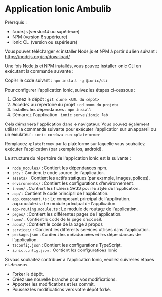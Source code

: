 # Application Ionic Ambulib

Prérequis :
* Node.js (version14 ou supérieure)
* NPM (version 6 supérieure)
* Ionic CLI (version ou supérieure)

Vous pouvez télécharger et installer Node.js et NPM à partir du lien suivant : https://nodejs.org/en/download/

Une fois Node.js et NPM installés, vous pouvez installer Ionic CLI en exécutant la commande suivante :

Copier le code suivant : 
```npm install -g @ionic/cli```

Pour configurer l'application Ionic, suivez les étapes ci-dessous :
1. Clonez le dépôt : ```git clone <URL du dépôt>``` 
2. Accédez au répertoire du projet :
```cd <nom du projet>```
3. Installez les dépendances :
```npm install``` 
4. Démarrez l'application :
```ionic serve``` / ```ionic lab```

Cela démarrera l'application dans le navigateur. Vous pouvez également utiliser la commande suivante pour exécuter l'application sur un appareil ou un émulateur :
```ionic cordova run <plateforme>```

Remplacez ```<plateforme>``` par la plateforme sur laquelle vous souhaitez exécuter l'application (par exemple ios, android).

La structure du répertoire de l'application Ionic est la suivante :
* ```node_modules/``` : Contient les dépendances npm.
* ```src/``` : Contient le code source de l'application.
* ```assets/``` : Contient les actifs statiques (par exemple, images, polices).
* ```environments/``` : Contient les configurations d'environnement.
* ```theme/``` : Contient les fichiers SASS pour le style de l'application.
* ```app/``` : Contient le code principal de l'application.
* ```app.component.ts``` : Le composant principal de l'application.
app.module.ts : Le module principal de l'application.
* ```app-routing.module.ts``` : Le module de routage de l'application.
* ```pages/``` : Contient les différentes pages de l'application.
* ```home/``` : Contient le code de la page d'accueil.
* ```about/``` : Contient le code de la page à propos.
* ```services/``` : Contient les différents services utilisés dans l'application.
* ```package.json``` : Contient les métadonnées et les dépendances de l'application.
* ```tsconfig.json``` : Contient les configurations TypeScript.
* ```ionic.config.json``` : Contient les configurations Ionic.

Si vous souhaitez contribuer à l'application Ionic, veuillez suivre les étapes ci-dessous :
- Forker le dépôt.
- Créez une nouvelle branche pour vos modifications.
- Apportez les modifications et les commit.
- Poussez les modifications vers votre dépôt forké.


